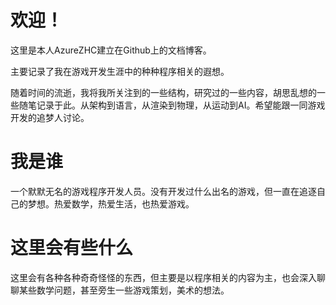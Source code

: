 # 欢迎！


这里是本人AzureZHC建立在Github上的文档博客。

主要记录了我在游戏开发生涯中的种种程序相关的遐想。

随着时间的流逝，我将我所关注到的一些结构，研究过的一些内容，胡思乱想的一些随笔记录于此。从架构到语言，从渲染到物理，从运动到AI。希望能跟一同游戏开发的追梦人讨论。

# 我是谁

一个默默无名的游戏程序开发人员。没有开发过什么出名的游戏，但一直在追逐自己的梦想。热爱数学，热爱生活，也热爱游戏。

# 这里会有些什么

这里会有各种各种奇奇怪怪的东西，但主要是以程序相关的内容为主，也会深入聊聊某些数学问题，甚至旁生一些游戏策划，美术的想法。

